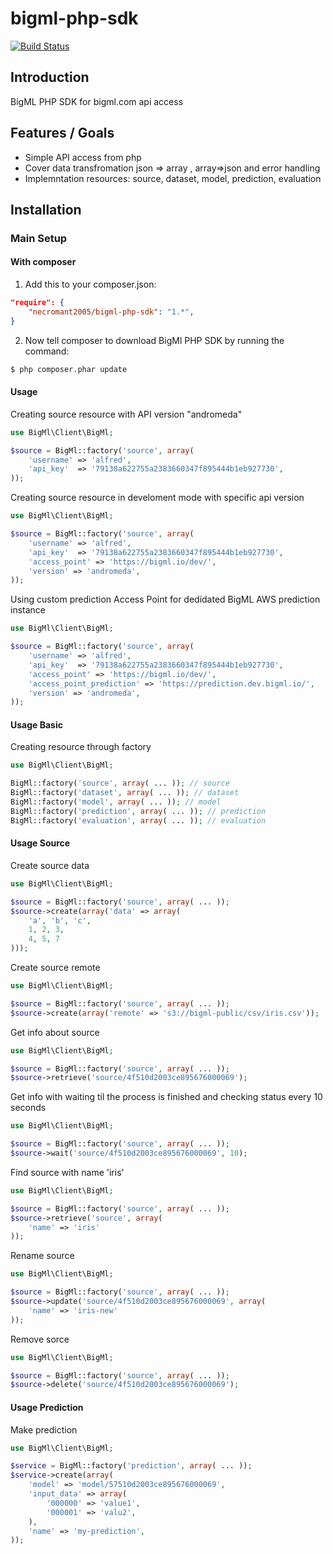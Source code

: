 bigml-php-sdk
=============

[![Build Status](https://drone.io/github.com/necromant2005/bigml-php-sdk/status.png)](https://drone.io/github.com/necromant2005/bigml-php-sdk/latest)

Introduction
------------

BigML PHP SDK for bigml.com api access

Features / Goals
----------------

* Simple API access from php
* Cover data transfromation json => array , array=>json and error handling
* Implemntation resources: source, dataset, model, prediction, evaluation

Installation
------------

### Main Setup

#### With composer

1. Add this to your composer.json:

```json
"require": {
    "necromant2005/bigml-php-sdk": "1.*",
}
```

2. Now tell composer to download BigMl PHP SDK by running the command:

```bash
$ php composer.phar update
```

#### Usage

Creating source resource with API version "andromeda"
```php
use BigMl\Client\BigMl;

$source = BigMl::factory('source', array(
    'username' => 'alfred',
    'api_key'  => '79138a622755a2383660347f895444b1eb927730',
));
```

Creating source resource in develoment mode with specific api version
```php
use BigMl\Client\BigMl;

$source = BigMl::factory('source', array(
    'username' => 'alfred',
    'api_key'  => '79138a622755a2383660347f895444b1eb927730',
    'access_point' => 'https://bigml.io/dev/',
    'version' => 'andromeda',
));
```

Using custom prediction Access Point for dedidated BigML AWS prediction instance
```php
use BigMl\Client\BigMl;

$source = BigMl::factory('source', array(
    'username' => 'alfred',
    'api_key'  => '79138a622755a2383660347f895444b1eb927730',
    'access_point' => 'https://bigml.io/dev/',
    'access_point_prediction' => 'https://prediction.dev.bigml.io/',
    'version' => 'andromeda',
));
```

#### Usage Basic

Creating resource through factory
```php
use BigMl\Client\BigMl;

BigMl::factory('source', array( ... )); // source
BigMl::factory('dataset', array( ... )); // dataset
BigMl::factory('model', array( ... )); // model
BigMl::factory('prediction', array( ... )); // prediction
BigMl::factory('evaluation', array( ... )); // evaluation
```

#### Usage Source
Create source data
```php
use BigMl\Client\BigMl;

$source = BigMl::factory('source', array( ... ));
$source->create(array('data' => array(
    'a', 'b', 'c',
    1, 2, 3,
    4, 5, 7
)));
```

Create source remote
```php
use BigMl\Client\BigMl;

$source = BigMl::factory('source', array( ... ));
$source->create(array('remote' => 's3://bigml-public/csv/iris.csv'));
```

Get info about source
```php
use BigMl\Client\BigMl;

$source = BigMl::factory('source', array( ... ));
$source->retrieve('source/4f510d2003ce895676000069');
```

Get info with waiting til the process is finished and checking status every 10 seconds
```php
use BigMl\Client\BigMl;

$source = BigMl::factory('source', array( ... ));
$source->wait('source/4f510d2003ce895676000069', 10);
```

Find source with name 'iris'
```php
use BigMl\Client\BigMl;

$source = BigMl::factory('source', array( ... ));
$source->retrieve('source', array(
    'name' => 'iris'
));
```

Rename source
```php
use BigMl\Client\BigMl;

$source = BigMl::factory('source', array( ... ));
$source->update('source/4f510d2003ce895676000069', array(
    'name' => 'iris-new'
));
```

Remove sorce
```php
use BigMl\Client\BigMl;

$source = BigMl::factory('source', array( ... ));
$source->delete('source/4f510d2003ce895676000069');
```

#### Usage Prediction
Make prediction
```php
use BigMl\Client\BigMl;

$service = BigMl::factory('prediction', array( ... ));
$service->create(array(
    'model' => 'model/57510d2003ce895676000069',
    'input_data' => array(
        '000000' => 'value1',
        '000001' => 'valu2',
    ),
    'name' => 'my-prediction',
));
```